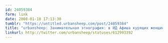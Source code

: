 ```yaml
---
id: 24059384
form: link
date: 2008-01-18 17:13:30
tumblr: "https://untitled.urbansheep.com/post/24059384"
title: "urbansheep: Занимательная этнография: в ИД Афиша курящих женщин больше, чем мужчин. О чем это нам говорит?"
linkurl: http://twitter.com/urbansheep/statuses/612993392
---
```


